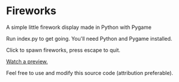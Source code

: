# Fireworks
A simple little firework display made in Python with Pygame

Run index.py to get going. You'll need Python and Pygame installed.

Click to spawn fireworks, press escape to quit.

[Watch a preview.](https://youtu.be/Gwz5ZSQ0TAo)

Feel free to use and modify this source code (attribution preferable).
